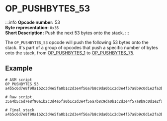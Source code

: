 # OP_PUSHBYTES_53
:::info
**Opcode number:** 53  
**Byte representation:**  `0x35`  
**Short Description:** Push the next 53 bytes onto the stack. 
:::

The `OP_PUSHBYTES_53` opcode will push the following 53 bytes onto the stack. It's part of a group of opcodes that push a specific number of bytes onto the stack, from [OP_PUSHBYTES_1](./OP_PUSHBYTES_1.md) to [OP_PUSHBYTES_75](./OP_PUSHBYTES_75.md).

## Example
```shell
# ASM script
OP_PUSHBYTES_53 a4b5c6d7e8f90a1b2c3d4e5fa0b1c2d3e4f56a7b8c9da0b1c2d3e4f57a8b9c0d1e2fa3b4c5d6e7f89a0b1c2d3e4fa5b6c7d8e9f01a

# Raw script
35a4b5c6d7e8f90a1b2c3d4e5fa0b1c2d3e4f56a7b8c9da0b1c2d3e4f57a8b9c0d1e2fa3b4c5d6e7f89a0b1c2d3e4fa5b6c7d8e9f01a

# Final stack
a4b5c6d7e8f90a1b2c3d4e5fa0b1c2d3e4f56a7b8c9da0b1c2d3e4f57a8b9c0d1e2fa3b4c5d6e7f89a0b1c2d3e4fa5b6c7d8e9f01a
```
